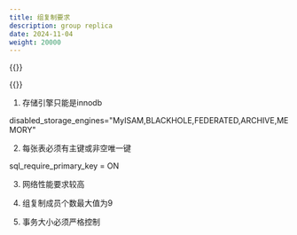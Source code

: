 ```yaml
---
title: 组复制要求
description: group replica
date: 2024-11-04
weight: 20000
---
```


<style>
th, td {
  border: 1px solid rgb(190, 190, 190);
}
</style>

{{<alert color="danger" title="注意" >}}



{{</alert>}}


1. 存储引擎只能是innodb

disabled_storage_engines="MyISAM,BLACKHOLE,FEDERATED,ARCHIVE,MEMORY"


2. 每张表必须有主键或非空唯一键


sql_require_primary_key = ON


3. 网络性能要求较高


4. 组复制成员个数最大值为9


5. 事务大小必须严格控制




